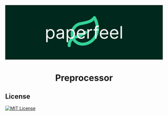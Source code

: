 <div align="center">
    <img src="https://raw.githubusercontent.com/paperfeel/.github/main/profile/paperfeel.png" alt="Paperfeel"/>
    <h1>
        Preprocessor
    </h1>
</div>

## License
<a href="./LICENSE">
    <img src="https://img.shields.io/badge/License-MIT-green?style=flat-square" alt="MIT License"/>
</a>